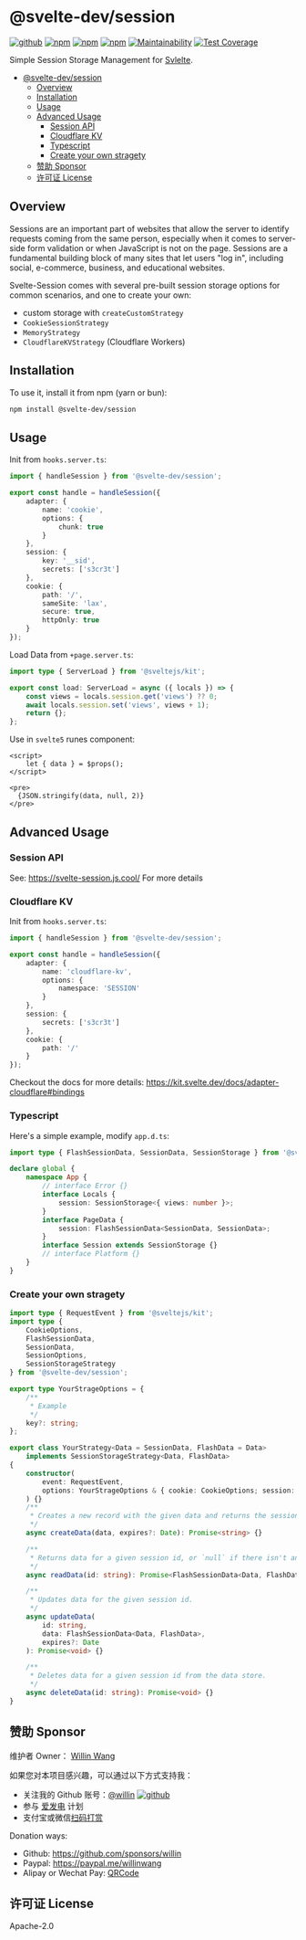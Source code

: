 # @svelte-dev/session

[![github](https://img.shields.io/github/followers/willin.svg?style=social&label=Followers)](https://github.com/willin) [![npm](https://img.shields.io/npm/v/@svelte-dev/session.svg)](https://npmjs.org/package/@svelte-dev/session) [![npm](https://img.shields.io/npm/dm/@svelte-dev/session.svg)](https://npmjs.org/package/@svelte-dev/session) [![npm](https://img.shields.io/npm/dt/@svelte-dev/session.svg)](https://npmjs.org/package/@svelte-dev/session) [![Maintainability](https://api.codeclimate.com/v1/badges/10e1e833f884c9a48f1a/maintainability)](https://codeclimate.com/github/willin/svelte-session/maintainability) [![Test Coverage](https://api.codeclimate.com/v1/badges/10e1e833f884c9a48f1a/test_coverage)](https://codeclimate.com/github/willin/svelte-session/test_coverage)

Simple Session Storage Management for [Svlelte](https://svelte.dev/).

<!-- START doctoc generated TOC please keep comment here to allow auto update -->
<!-- DON'T EDIT THIS SECTION, INSTEAD RE-RUN doctoc TO UPDATE -->

- [@svelte-dev/session](#svelte-devsession)
  - [Overview](#overview)
  - [Installation](#installation)
  - [Usage](#usage)
  - [Advanced Usage](#advanced-usage)
    - [Session API](#session-api)
    - [Cloudflare KV](#cloudflare-kv)
    - [Typescript](#typescript)
    - [Create your own stragety](#create-your-own-stragety)
  - [赞助 Sponsor](#赞助-sponsor)
  - [许可证 License](#许可证-license)

<!-- END doctoc generated TOC please keep comment here to allow auto update -->

## Overview

Sessions are an important part of websites that allow the server to identify requests coming from the same person, especially when it comes to server-side form validation or when JavaScript is not on the page. Sessions are a fundamental building block of many sites that let users "log in", including social, e-commerce, business, and educational websites.

Svelte-Session comes with several pre-built session storage options for common scenarios, and one to create your own:

- custom storage with `createCustomStrategy`
- `CookieSessionStrategy`
- `MemoryStrategy`
- `CloudflareKVStrategy` (Cloudflare Workers)

## Installation

To use it, install it from npm (yarn or bun):

```bash
npm install @svelte-dev/session
```

## Usage

Init from `hooks.server.ts`:

```ts
import { handleSession } from '@svelte-dev/session';

export const handle = handleSession({
	adapter: {
		name: 'cookie',
		options: {
			chunk: true
		}
	},
	session: {
		key: '__sid',
		secrets: ['s3cr3t']
	},
	cookie: {
		path: '/',
		sameSite: 'lax',
		secure: true,
		httpOnly: true
	}
});
```

Load Data from `+page.server.ts`:

```ts
import type { ServerLoad } from '@sveltejs/kit';

export const load: ServerLoad = async ({ locals }) => {
	const views = locals.session.get('views') ?? 0;
	await locals.session.set('views', views + 1);
	return {};
};
```

Use in `svelte5` runes component:

```svelte
<script>
	let { data } = $props();
</script>

<pre>
  {JSON.stringify(data, null, 2)}
</pre>
```

## Advanced Usage

### Session API

See: <https://svelte-session.js.cool/> For more details

### Cloudflare KV

Init from `hooks.server.ts`:

```ts
import { handleSession } from '@svelte-dev/session';

export const handle = handleSession({
	adapter: {
		name: 'cloudflare-kv',
		options: {
			namespace: 'SESSION'
		}
	},
	session: {
		secrets: ['s3cr3t']
	},
	cookie: {
		path: '/'
	}
});
```

Checkout the docs for more details: <https://kit.svelte.dev/docs/adapter-cloudflare#bindings>

### Typescript

Here's a simple example, modify `app.d.ts`:

```ts
import type { FlashSessionData, SessionData, SessionStorage } from '@svelte-dev/session';

declare global {
	namespace App {
		// interface Error {}
		interface Locals {
			session: SessionStorage<{ views: number }>;
		}
		interface PageData {
			session: FlashSessionData<SessionData, SessionData>;
		}
		interface Session extends SessionStorage {}
		// interface Platform {}
	}
}
```

### Create your own stragety

```ts
import type { RequestEvent } from '@sveltejs/kit';
import type {
	CookieOptions,
	FlashSessionData,
	SessionData,
	SessionOptions,
	SessionStorageStrategy
} from '@svelte-dev/session';

export type YourStrageOptions = {
	/**
	 * Example
	 */
	key?: string;
};

export class YourStrategy<Data = SessionData, FlashData = Data>
	implements SessionStorageStrategy<Data, FlashData>
{
	constructor(
		event: RequestEvent,
		options: YourStrageOptions & { cookie: CookieOptions; session: SessionOptions }
	) {}
	/**
	 * Creates a new record with the given data and returns the session id.
	 */
	async createData(data, expires?: Date): Promise<string> {}

	/**
	 * Returns data for a given session id, or `null` if there isn't any.
	 */
	async readData(id: string): Promise<FlashSessionData<Data, FlashData> | null> {}

	/**
	 * Updates data for the given session id.
	 */
	async updateData(
		id: string,
		data: FlashSessionData<Data, FlashData>,
		expires?: Date
	): Promise<void> {}

	/**
	 * Deletes data for a given session id from the data store.
	 */
	async deleteData(id: string): Promise<void> {}
}
```

## 赞助 Sponsor

维护者 Owner： [Willin Wang](https://willin.wang)

如果您对本项目感兴趣，可以通过以下方式支持我：

- 关注我的 Github 账号：[@willin](https://github.com/willin) [![github](https://img.shields.io/github/followers/willin.svg?style=social&label=Followers)](https://github.com/willin)
- 参与 [爱发电](https://afdian.net/@willin) 计划
- 支付宝或微信[扫码打赏](https://user-images.githubusercontent.com/1890238/89126156-0f3eeb80-d516-11ea-9046-5a3a5d59b86b.png)

Donation ways:

- Github: <https://github.com/sponsors/willin>
- Paypal: <https://paypal.me/willinwang>
- Alipay or Wechat Pay: [QRCode](https://user-images.githubusercontent.com/1890238/89126156-0f3eeb80-d516-11ea-9046-5a3a5d59b86b.png)

## 许可证 License

Apache-2.0
